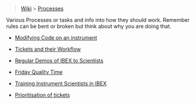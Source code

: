> [Wiki](Home) > [Processes](Processes)

Various Processes or tasks and info into how they should work. Remember rules can be bent or broken but think about why you are doing that.

- [Modifying Code on an instrument](Modifying-Code-on-an-instrument)

- [Tickets and their Workflow](Tickets-and-their-Workflow)

- [Regular Demos of IBEX to Scientists](Regular-Demos-of-IBEX-to-Scientists) 

- [Friday Quality Time](Friday-Quality-Time) 

- [Training Instrument Scientists in IBEX](Training-Instrument-Scientists-in-IBEX)

- [Prioritisation of tickets](Prioritisation-of-Tickets)